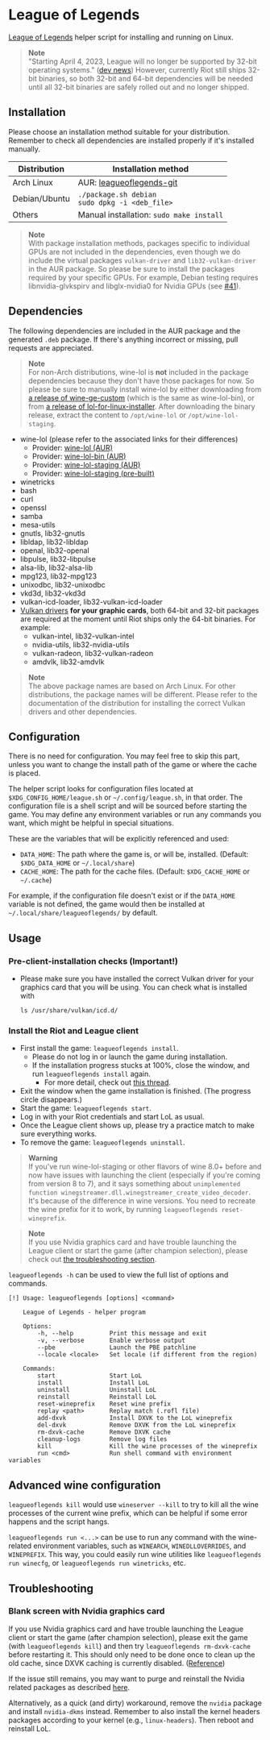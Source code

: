 # League of Legends

[League of Legends](https://www.leagueoflegends.com) helper script for
installing and running on Linux.

> **Note** <br/>
> "Starting April 4, 2023, League will no longer be supported by 32-bit
> operating systems." ([dev
> news](https://www.leagueoflegends.com/en-gb/news/dev/tl-dw-skarner-skins-quick-play-dev-update/))
> However, currently Riot still ships 32-bit binaries, so both 32-bit and 64-bit
> dependencies will be needed until all 32-bit binaries are safely rolled out
> and no longer shipped.


## Installation

Please choose an installation method suitable for your distribution. Remember to
check all dependencies are installed properly if it's installed manually.

| Distribution  | Installation method                                                                |
|---------------|------------------------------------------------------------------------------------|
| Arch Linux    | AUR: [leagueoflegends-git](https://aur.archlinux.org/packages/leagueoflegends-git) |
| Debian/Ubuntu | `./package.sh debian` <br/> `sudo dpkg -i <deb_file>`                              |
| Others        | Manual installation: `sudo make install`                                           |

> **Note** <br/>
> With package installation methods, packages specific to individual GPUs are
> not included in the dependencies, even though we do include the virtual
> packages `vulkan-driver` and `lib32-vulkan-driver` in the AUR package. So
> please be sure to install the packages required by your specific GPUs. For
> example, Debian testing requires libnvidia-glvkspirv and libglx-nvidia0 for
> Nvidia GPUs (see [#41](https://github.com/kyechou/leagueoflegends/issues/41)).


## Dependencies

The following dependencies are included in the AUR package and the generated
`.deb` package. If there's anything incorrect or missing, pull requests are
appreciated.

> **Note** <br/>
> For non-Arch distributions, wine-lol is **not** included in the package
> dependencies because they don't have those packages for now. So please be sure
> to manually install wine-lol by either downloading from [a release of
> wine-ge-custom](https://github.com/GloriousEggroll/wine-ge-custom/releases?q=LoL&expanded=true)
> (which is the same as wine-lol-bin), or from [a release of
> lol-for-linux-installer](https://github.com/polkaulfield/lol-for-linux-installer/releases).
> After downloading the binary release, extract the content to `/opt/wine-lol` or
> `/opt/wine-lol-staging`.

- wine-lol (please refer to the associated links for their differences)
  - Provider: [wine-lol (AUR)](https://aur.archlinux.org/packages/wine-lol)
  - Provider: [wine-lol-bin (AUR)](https://aur.archlinux.org/packages/wine-lol-bin)
  - Provider: [wine-lol-staging (AUR)](https://aur.archlinux.org/packages/wine-lol-staging)
  - Provider: [wine-lol-staging (pre-built)](https://github.com/polkaulfield/lol-for-linux-installer/releases)
- winetricks
- bash
- curl
- openssl
- samba
- mesa-utils
- gnutls, lib32-gnutls
- libldap, lib32-libldap
- openal, lib32-openal
- libpulse, lib32-libpulse
- alsa-lib, lib32-alsa-lib
- mpg123, lib32-mpg123
- unixodbc, lib32-unixodbc
- vkd3d, lib32-vkd3d
- vulkan-icd-loader, lib32-vulkan-icd-loader
- [Vulkan drivers](https://wiki.archlinux.org/title/Vulkan) **for your graphic
  cards**, both 64-bit and 32-bit packages are required at the moment until Riot
  ships only the 64-bit binaries. For example:
    - vulkan-intel, lib32-vulkan-intel
    - nvidia-utils, lib32-nvidia-utils
    - vulkan-radeon, lib32-vulkan-radeon
    - amdvlk, lib32-amdvlk

> **Note** <br/>
> The above package names are based on Arch Linux. For other distributions, the
> package names will be different. Please refer to the documentation of the
> distribution for installing the correct Vulkan drivers and other dependencies.


## Configuration

There is no need for configuration. You may feel free to skip this part, unless
you want to change the install path of the game or where the cache is placed.

The helper script looks for configuration files located at
`$XDG_CONFIG_HOME/league.sh` or `~/.config/league.sh`, in that order. The
configuration file is a shell script and will be sourced before starting the
game. You may define any environment variables or run any commands you want,
which might be helpful in special situations.

These are the variables that will be explicitly referenced and used:
- `DATA_HOME`: The path where the game is, or will be, installed. (Default:
    `$XDG_DATA_HOME` or `~/.local/share`)
- `CACHE_HOME`: The path for the cache files. (Default: `$XDG_CACHE_HOME` or
    `~/.cache`)

For example, if the configuration file doesn't exist or if the `DATA_HOME`
variable is not defined, the game would then be installed at
`~/.local/share/leagueoflegends/` by default.


## Usage

### Pre-client-installation checks (Important!)

* Please make sure you have installed the correct Vulkan driver for your
  graphics card that you will be using. You can check what is installed with
  ```
  ls /usr/share/vulkan/icd.d/
  ```

### Install the Riot and League client

* First install the game: `leagueoflegends install`.
    * Please do not log in or launch the game during installation.
    * If the installation progress stucks at 100%, close the window, and run
    `leagueoflegends install` again.
        * For more detail, check out [this thread](https://www.reddit.com/r/leagueoflinux/comments/qavc89/install_stuck_on_downloading_100/).
* Exit the window when the game installation is finished. (The progress circle
  disappears.)
* Start the game: `leagueoflegends start`.
* Log in with your Riot credentials and start LoL as usual.
* Once the League client shows up, please try a practice match to make sure
  everything works.
* To remove the game: `leagueoflegends uninstall`.

> **Warning** <br/>
> If you've run wine-lol-staging or other flavors of wine 8.0+ before and now
> have issues with launching the client (especially if you're coming from
> version 8 to 7), and it says something about `unimplemented function
> winegstreamer.dll.winegstreamer_create_video_decoder`. It's because of the
> difference in wine versions. You need to recreate the wine prefix for it to
> work, by running `leagueoflegends reset-wineprefix`.

> **Note** <br/>
> If you use Nvidia graphics card and have trouble launching the League client
> or start the game (after champion selection), please check out [the
> troubleshooting section](#blank-screen-with-nvidia-graphics-card).

`leagueoflegends -h` can be used to view the full list of options and commands.

```
[!] Usage: leagueoflegends [options] <command>

    League of Legends - helper program

    Options:
        -h, --help          Print this message and exit
        -v, --verbose       Enable verbose output
        --pbe               Launch the PBE patchline
        --locale <locale>   Set locale (if different from the region)

    Commands:
        start               Start LoL
        install             Install LoL
        uninstall           Uninstall LoL
        reinstall           Reinstall LoL
        reset-wineprefix    Reset wine prefix
        replay <path>       Replay match (.rofl file)
        add-dxvk            Install DXVK to the LoL wineprefix
        del-dxvk            Remove DXVK from the LoL wineprefix
        rm-dxvk-cache       Remove DXVK cache
        cleanup-logs        Remove log files
        kill                Kill the wine processes of the wineprefix
        run <cmd>           Run shell command with environment variables
```

## Advanced wine configuration

`leagueoflegends kill` would use `wineserver --kill` to try to kill all the wine
processes of the current wine prefix, which can be helpful if some error
happens and the script hangs.

`leagueoflegends run <...>` can be use to run any command with the wine-related
environment variables, such as `WINEARCH`, `WINEDLLOVERRIDES`, and `WINEPREFIX`.
This way, you could easily run wine utilities like `leagueoflegends run
winecfg`, or `leagueoflegends run winetricks`, etc.


## Troubleshooting

### Blank screen with Nvidia graphics card

If you use Nvidia graphics card and have trouble launching the League client or
start the game (after champion selection), please exit the game (with
`leagueoflegends kill`) and then try `leagueoflegends rm-dxvk-cache` before
restarting it. This should only need to be done once to clean up the old cache,
since DXVK caching is currently disabled.
([Reference](https://www.reddit.com/r/leagueoflinux/comments/skyg70/fixing_the_nvidia_495_black_screen_crash_problem/))

If the issue still remains, you may want to purge and reinstall the Nvidia
related packages as described
[here](https://www.reddit.com/r/leagueoflinux/comments/r0oo0p/i_got_league_working_again_on_my_nvidia_drivers/).

Alternatively, as a quick (and dirty) workaround, remove the `nvidia` package
and install `nvidia-dkms` instead. Remember to also install the kernel headers
packages according to your kernel (e.g., `linux-headers`). Then reboot and
reinstall LoL.

